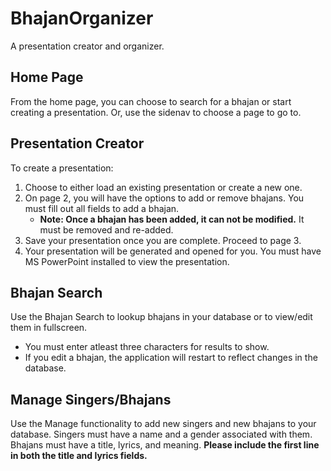 # BhajanOrganizer
A presentation creator and organizer. 

## Home Page
From the home page, you can choose to search for a bhajan or start creating a presentation. Or, use the sidenav to choose a page to go to.

## Presentation Creator
To create a presentation:
1. Choose to either load an existing presentation or create a new one.
2. On page 2, you will have the options to add or remove bhajans. You must fill out all fields to add a bhajan. 
   - **Note: Once a bhajan has been added, it can not be modified.** It must be removed and re-added.
3. Save your presentation once you are complete. Proceed to page 3. 
4. Your presentation will be generated and opened for you. You must have MS PowerPoint installed to view the presentation. 

## Bhajan Search
Use the Bhajan Search to lookup bhajans in your database or to view/edit them in fullscreen.
- You must enter atleast three characters for results to show.
- If you edit a bhajan, the application will restart to reflect changes in the database.

## Manage Singers/Bhajans
Use the Manage functionality to add new singers and new bhajans to your database.
Singers must have a name and a gender associated with them. 
Bhajans must have a title, lyrics, and meaning. **Please include the first line in both the title and lyrics fields.**
